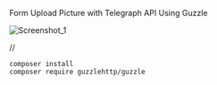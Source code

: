 Form Upload Picture with Telegraph API Using Guzzle

![Screenshot_1](https://user-images.githubusercontent.com/102965097/202001738-03b1995e-9cb9-4be3-8c9e-f9f356d5f4b3.jpg)


// 
```
composer install 
composer require guzzlehttp/guzzle
```
